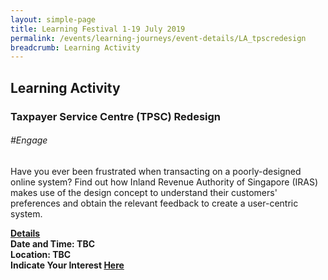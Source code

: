 ```yaml
---
layout: simple-page
title: Learning Festival 1-19 July 2019
permalink: /events/learning-journeys/event-details/LA_tpscredesign
breadcrumb: Learning Activity
---
```


## Learning Activity
### Taxpayer Service Centre (TPSC) Redesign

###### _#Engage_ 

Have you ever been frustrated when transacting on a poorly-designed online system? Find out how Inland Revenue Authority of Singapore (IRAS) makes use of the design concept to understand their customers' preferences and obtain the relevant feedback to create a user-centric system.

<b><u>Details</u><br>
**Date and Time: TBC** <br>
**Location: TBC** <br>
**Indicate Your Interest [Here]()** 

